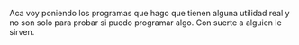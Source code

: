 Aca voy poniendo los programas que hago que tienen alguna utilidad real y no son solo para probar si puedo programar algo.
Con suerte a alguien le sirven.

